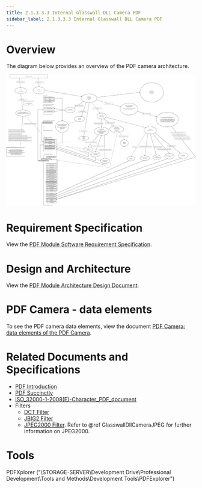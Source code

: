 ```yaml
---
title: 2.1.3.3.3 Internal Glasswall DLL Camera PDF
sidebar_label: 2.1.3.3.3 Internal Glasswall DLL Camera PDF
---
```


# Overview # 

The diagram below provides an overview of the PDF camera architecture.

![Alt text](../img/PDF_Camera_Dataflow-PREFILTER_CYCLE_0-INITIALISATION.jpeg)


# Requirement Specification #

View the [PDF Module Software Requirement Specification](<PDF Module - Software Requirement Specification.pdf> "PDF Module - Software Requirement Specification").

# Design and Architecture #

View the [PDF Module Architecture Design Document](<PDF Module - Architecture Design Document.pdf> "PDF Module - Architecture Design Document").

# PDF Camera - data elements

To see the PDF camera data elements, view the document [PDF Camera: data elements of the PDF Camera](2_1_3_3_1-PDF/2_1_3_3_1_2-data_elements_of_the_pdf_camera.md).


# Related Documents and Specifications #

- [PDF Introduction](PDF-Intro.pdf "PDF Introduction")
- [PDF Succinctly](PDF_Succinctly.pdf "PDF_Succinctly.pdf")
- [ISO_32000-1-2008(E)-Character_PDF_document](ISO_32000-1-2008E-Character_PDF_document.pdf "ISO_32000-1-2008E-Character_PDF_document.pdf")
- Filters
	- [DCT Filter](5116.DCT_Filter.pdf "5116.DCT_Filter.pdf")
	- [JBIG2 Filter](JBIG2.pdf "JBIG2.pdf")
	- [JPEG2000 Filter](JPEG2000CompressionFilter.pdf "JPEG2000CompressionFilter.pdf").
    Refer to @ref GlasswallDllCameraJPEG for further information on JPEG2000.   


# Tools #

PDFXplorer ("\\STORAGE-SERVER\Development Drive\Professional Development\Tools and Methods\Development Tools\PDFExplorer")

